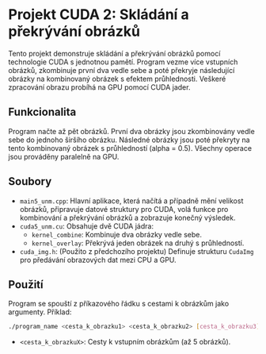 # Projekt CUDA 2: Skládání a překrývání obrázků

Tento projekt demonstruje skládání a překrývání obrázků pomocí technologie CUDA s jednotnou pamětí. Program vezme více vstupních obrázků, zkombinuje první dva vedle sebe a poté překryje následující obrázky na kombinovaný obrázek s efektem průhlednosti. Veškeré zpracování obrazu probíhá na GPU pomocí CUDA jader.

## Funkcionalita

Program načte až pět obrázků. První dva obrázky jsou zkombinovány vedle sebe do jednoho širšího obrázku. Následné obrázky jsou poté překryty na tento kombinovaný obrázek s průhledností (alpha = 0.5). Všechny operace jsou prováděny paralelně na GPU.

## Soubory

*   `main5_unm.cpp`: Hlavní aplikace, která načítá a případně mění velikost obrázků, připravuje datové struktury pro CUDA, volá funkce pro kombinování a překrývání obrázků a zobrazuje konečný výsledek.
*   `cuda5_unm.cu`: Obsahuje dvě CUDA jádra:
    *   `kernel_combine`: Kombinuje dva obrázky vedle sebe.
    *   `kernel_overlay`: Překrývá jeden obrázek na druhý s průhledností.
*   `cuda_img.h`: (Použito z předchozího projektu) Definuje strukturu `CudaImg` pro předávání obrazových dat mezi CPU a GPU.

## Použití

Program se spouští z příkazového řádku s cestami k obrázkům jako argumenty. Příklad:

```bash
./program_name <cesta_k_obrazku1> <cesta_k_obrazku2> [cesta_k_obrazku3] ...
```

*   `<cesta_k_obrazkuX>`: Cesty k vstupním obrázkům (až 5 obrázků).
